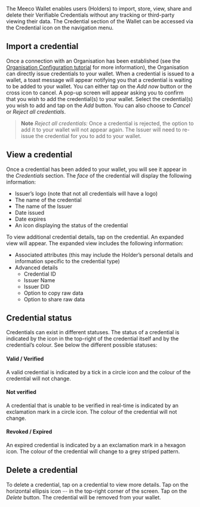 The Meeco Wallet enables users (Holders) to import, store, view, share and delete their Verifiable Credentials without any tracking or third-party viewing their data. The Credential section of the Wallet can be accessed via the Credential icon on the navigation menu.

## Import a credential

Once a connection with an Organisation has been established (see the [Organisation Configuration tutorial](guides/wallet-tutorials/organisation-configuration.md) for more information), the Organisation can directly issue credentials to your wallet. When a credential is issued to a wallet, a toast message will appear notifying you that a credential is waiting to be added to your wallet. You can either tap on the _Add now_ button or the cross icon to cancel. A pop-up screen will appear asking you to confirm that you wish to add the credential(s) to your wallet. Select the credential(s) you wish to add and tap on the _Add_ button. You can also choose to _Cancel_ or _Reject all credentials_.

> **Note**
> _Reject all credentials:_ Once a credential is rejected, the option to add it to your wallet will not appear again. The Issuer will need to re-issue the credential for you to add to your wallet.

## View a credential

Once a credential has been added to your wallet, you will see it appear in the _Credentials_ section. The _face_ of the credential will display the following information:
- Issuer’s logo (note that not all credentials will have a logo)
- The name of the credential
- The name of the Issuer
- Date issued
- Date expires
- An icon displaying the status of the credential

To view additional credential details, tap on the credential. An expanded view will appear. The expanded view includes the following information:
- Associated attributes (this may include the Holder’s personal details and information specific to the credential type)
- Advanced details
  - Credential ID
  - Issuer Name
  - Issuer DID
  - Option to copy raw data
  - Option to share raw data

## Credential status

Credentials can exist in different statuses. The status of a credential is indicated by the icon in the top-right of the credential itself and by the credential’s colour. See below the different possible statuses:

#### Valid / Verified
A valid credential is indicated by a tick in a circle icon and the colour of the credential will not change.

#### Not verified
A credential that is unable to be verified in real-time is indicated by an exclamation mark in a circle icon. The colour of the credential will not change.

#### Revoked / Expired
An expired credential is indicated by a an exclamation mark in a hexagon icon. The colour of the credential will change to a grey striped pattern.

## Delete a credential
To delete a credential, tap on a credential to view more details. Tap on the horizontal ellipsis icon ⋯ in the top-right corner of the screen. Tap on the _Delete_ button. The credential will be removed from your wallet.
